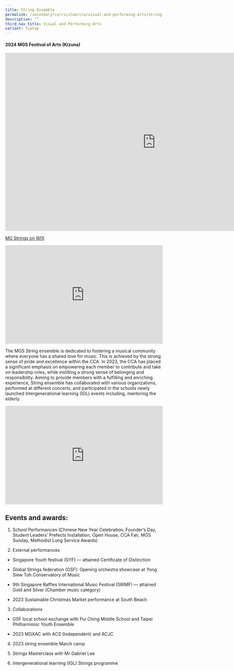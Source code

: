 ```yaml
---
title: String Ensemble
permalink: /secondary/curriculum/cca/visual-and-performing-arts/string-ensemble/
description: ""
third_nav_title: Visual and Performing Arts
variant: tiptap
---
```

<h4><strong>2024 MGS Festival of Arts (Kizuna)</strong></h4>
<div class="iframe-wrapper">
<iframe height="569" width="960" allowfullscreen="true" frameborder="0" src="https://docs.google.com/presentation/d/e/2PACX-1vSQDXxH0XBdW5fDL9hrlD6Zcp5JRAhPlgkNlVuhZx7q25KxXSsuvM8vNAwGtXUk4CK2whjLL-yrlklj/embed?start=false&amp;loop=false&amp;delayms=3000"></iframe>
</div>
<p><a href="https://mgstringsofficial.wixsite.com/website-2" rel="noopener noreferrer nofollow" target="_blank">MG Strings on WIX</a>
</p>
<div class="iframe-wrapper">
<iframe height="315" width="100%" allowfullscreen="true" frameborder="0" src="https://www.youtube.com/embed/isq_j2oQ5iU"></iframe>
</div>
<p>The MGS String ensemble is dedicated to fostering a musical community
where everyone has a shared love for music. This is achieved by the strong
sense of pride and excellence within the CCA. In 2023, the CCA has placed
a significant emphasis on empowering each member to contribute and take
on leadership roles, while instilling a strong sense of belonging and responsibility.
Aiming to provide members with a fulfilling and enriching experience, String
ensemble has collaborated with various organizations, performed at different
concerts, and participated in the schools newly launched Intergenerational
learning (IGL) events including, mentoring the elderly.</p>
<div class="iframe-wrapper">
<iframe height="315" width="100%" allowfullscreen="true" frameborder="0" src="https://docs.google.com/presentation/d/e/2PACX-1vQV4tzHzwfrs1lYGUD2Bg8VUoMxajiZDWzNPu55Tdpqu0Ty2u9CGUbKYx39IC3av9yE20majsmKTdhd/embed?start=true&amp;loop=true&amp;delayms=3000"></iframe>
</div>
<h2>Events and awards:</h2>
<ol>
<li>
<p>School Performances (Chinese New Year Celebration, Founder’s Day, Student
Leaders’ Prefects Installation, Open House, CCA Fair, MGS Sunday, Methodist
Long Service Awards)</p>
</li>
<li>
<p>External performances</p>
</li>
</ol>
<ul data-tight="true" class="tight">
<li>
<p>Singapore Youth festival (SYF) — attained Certificate of Distinction</p>
</li>
<li>
<p>Global Strings federation (GSF): Opening orchestra showcase at Yong Siew
Toh Conservatory of Music</p>
</li>
<li>
<p>9th Singapore Raffles International Music Festival (SRIMF) — attained
Gold and Silver (Chamber music category)</p>
</li>
<li>
<p>2023 Sustainable Christmas Market performance at South Beach</p>
</li>
</ul>
<ol start="3" data-tight="true" class="tight">
<li>
<p>Collaborations</p>
</li>
</ol>
<ul data-tight="true" class="tight">
<li>
<p>GSF local school exchange with Pui Ching Middle School and Taipei Philharmonic
Youth Ensemble</p>
</li>
<li>
<p>2023 MGXAC with ACS (Independent) and ACJC</p>
</li>
</ul>
<ol start="4">
<li>
<p>2023 string ensemble March camp</p>
</li>
<li>
<p>Strings Masterclass with Mr Gabriel Lee</p>
</li>
<li>
<p>Intergenerational learning (IGL) Strings programme</p>
</li>
</ol>
<p></p>